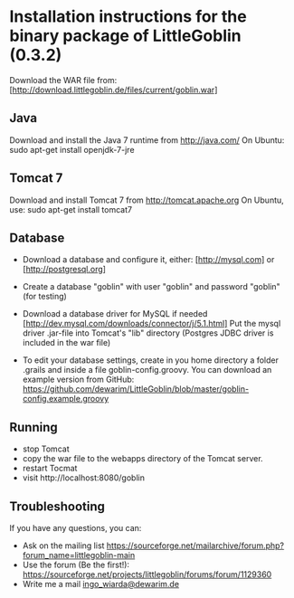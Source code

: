 # Installation instructions for the binary package of LittleGoblin (0.3.2)

Download the WAR file from: [http://download.littlegoblin.de/files/current/goblin.war]

## Java

Download and install the Java 7 runtime from http://java.com/
On Ubuntu: sudo apt-get install openjdk-7-jre

## Tomcat 7
Download and install Tomcat 7 from http://tomcat.apache.org
On Ubuntu, use: sudo apt-get install tomcat7

## Database

* Download a database and configure it, either:
  [http://mysql.com] or [http://postgresql.org]

* Create a database "goblin" with user "goblin" and password "goblin" (for testing)

* Download a database driver for MySQL if needed 
  [http://dev.mysql.com/downloads/connector/j/5.1.html]
  Put the mysql driver .jar-file into Tomcat's "lib" directory
  (Postgres JDBC driver is included in the war file)

* To edit your database settings, create in you home directory a folder .grails
 and inside a file goblin-config.groovy. You can download an example version from GitHub: https://github.com/dewarim/LittleGoblin/blob/master/goblin-config.example.groovy

## Running

* stop Tomcat
* copy the war file to the webapps directory of the Tomcat server.
* restart Tocmat
* visit http://localhost:8080/goblin

## Troubleshooting

If you have any questions, you can:
* Ask on the mailing list https://sourceforge.net/mailarchive/forum.php?forum_name=littlegoblin-main
* Use the forum (Be the first!): https://sourceforge.net/projects/littlegoblin/forums/forum/1129360
* Write me a mail ingo_wiarda@dewarim.de
